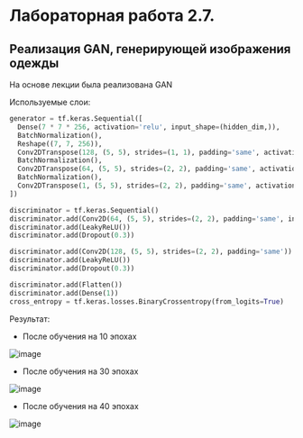 # Лабораторная работа 2.7. 
## Реализация GAN, генерирующей изображения одежды

На основе лекции была реализована GAN

Используемые слои:
```python
generator = tf.keras.Sequential([
  Dense(7 * 7 * 256, activation='relu', input_shape=(hidden_dim,)),
  BatchNormalization(),
  Reshape((7, 7, 256)),
  Conv2DTranspose(128, (5, 5), strides=(1, 1), padding='same', activation='relu'),
  BatchNormalization(),
  Conv2DTranspose(64, (5, 5), strides=(2, 2), padding='same', activation='relu'),
  BatchNormalization(),
  Conv2DTranspose(1, (5, 5), strides=(2, 2), padding='same', activation='sigmoid'),
])
```
```python
discriminator = tf.keras.Sequential()
discriminator.add(Conv2D(64, (5, 5), strides=(2, 2), padding='same', input_shape=[28, 28, 1]))
discriminator.add(LeakyReLU())
discriminator.add(Dropout(0.3))

discriminator.add(Conv2D(128, (5, 5), strides=(2, 2), padding='same'))
discriminator.add(LeakyReLU())
discriminator.add(Dropout(0.3))

discriminator.add(Flatten())
discriminator.add(Dense(1))
cross_entropy = tf.keras.losses.BinaryCrossentropy(from_logits=True)
```

Результат:
* После обучения на 10 эпохах

![image](https://github.com/CheesyPitsa/lab2.7/assets/113666100/b790f714-96a1-4537-88ad-9562ceeb4e29)

* После обучения на 30 эпохах

![image](https://github.com/CheesyPitsa/lab2.7/assets/113666100/6c05e728-fd70-4050-b34a-2084c43a04b5)

* После обучения на 40 эпохах

![image](https://github.com/CheesyPitsa/lab2.7/assets/113666100/3e5df88d-0d48-449d-be2a-3858b510f427)
